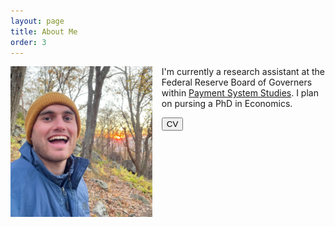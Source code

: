 ```yaml
---
layout: page
title: About Me
order: 3
---
```


<img style="float: left; padding-right:15px" src="assets/images/forrest_smile.jpg"  width="45%">

I'm currently a research assistant at the Federal Reserve Board of Governers within [Payment System Studies](https://www.federalreserve.gov/econres/rbobspss-staff.htm). I plan on pursing a PhD in Economics. 

 <form action="assets/pdfs/CV.pdf" method="get" target="_blank"><button type="submit">CV</button></form>
